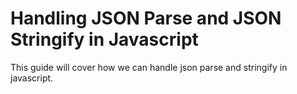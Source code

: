 # Handling JSON Parse and JSON Stringify in Javascript

This guide will cover how we can handle json parse and stringify in javascript.